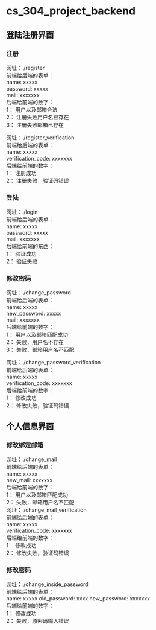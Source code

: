 # cs_304_project_backend
## 登陆注册界面
### 注册
网址： /register  
前端给后端的表单：  
name: xxxxx  
password: xxxxx  
mail: xxxxxxx  
后端给前端的数字：  
1： 用户以及邮箱合法  
2： 注册失败用户名已存在  
3： 注册失败邮箱已存在  
  
网址： /register_verification  
前端给后端的表单：  
name: xxxxx  
verification_code: xxxxxxx  
后端给前端的数字：  
1： 注册成功  
2： 注册失败，验证码错误  
### 登陆
网址： /login  
前端给后端的表单：  
name: xxxxx  
password: xxxxx  
mail: xxxxxxx  
后端给前端的东西：  
1： 验证成功  
2： 验证失败  
### 修改密码
网址： /change_password  
前端给后端的表单：  
name: xxxxx  
new_password: xxxxx  
mail: xxxxxxx  
后端给前端的数字：  
1： 用户以及邮箱匹配成功  
2： 失败，用户名不存在  
3： 失败，邮箱用户名不匹配  
  
网址： /change_password_verification  
前端给后端的表单：  
name: xxxxx  
verification_code: xxxxxxx  
后端给前端的数字：  
1： 修改成功  
2： 修改失败，验证码错误  
## 个人信息界面
### 修改绑定邮箱
网址： /change_mail  
前端给后端的表单：  
name: xxxxx  
new_mail: xxxxxxx  
后端给前端的数字：  
1： 用户以及邮箱匹配成功  
2： 失败，邮箱用户名不匹配  
网址： /change_mail_verification  
前端给后端的表单：  
name: xxxxx  
verification_code: xxxxxxx  
后端给前端的数字：  
1： 修改成功  
2： 修改失败，验证码错误  
### 修改密码
网址： /change_inside_password  
前端给后端的表单：  
name: xxxxx
old_password: xxxx
new_password: xxxxxxx  
后端给前端的数字：  
1： 修改成功  
2： 失败，原密码输入错误  
